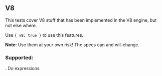 ## V8

This tests cover V8 stuff that has been implemented in the V8 engine, but not else where. 

Use `{ v8: true }` to use this features. 

**Note:** Use them at your own risk! The specs can and will change.

### Supported:

. Do expressions